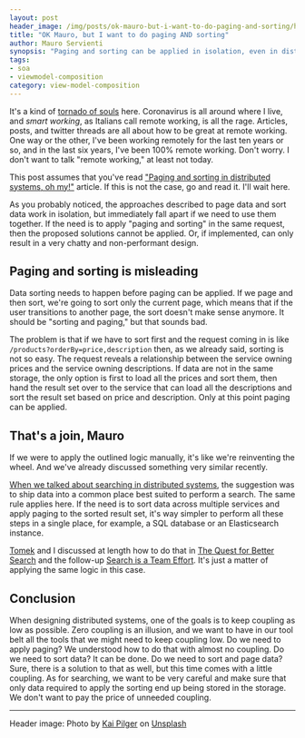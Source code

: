 ```yaml
---
layout: post
header_image: /img/posts/ok-mauro-but-i-want-to-do-paging-and-sorting/header.jpg
title: "OK Mauro, but I want to do paging AND sorting"
author: Mauro Servienti
synopsis: "Paging and sorting can be applied in isolation, even in distributed systems. When in need of paging AND sorting, the level of coordination required grows exponentially. It turns out that the problem is not that different from searching in distributed systems, and similar techniques can be used to address the paging and sorting dilemma."
tags:
- soa
- viewmodel-composition
category: view-model-composition
---
```


It's a kind of [tornado of souls](https://www.youtube.com/watch?v=K-HzFACAedk) here. Coronavirus is all around where I live, and _smart working_, as Italians call remote working, is all the rage. Articles, posts, and twitter threads are all about how to be great at remote working. One way or the other, I've been working remotely for the last ten years or so, and in the last six years, I've been 100% remote working. Don't worry. I don't want to talk "remote working," at least not today.

This post assumes that you've read ["Paging and sorting in distributed systems, oh my!"](/view-model-composition/2020/01/27/paging-and-sorting-in-distributed-systems-oh-my.html) article. If this is not the case, go and read it. I'll wait here.

As you probably noticed, the approaches described to page data and sort data work in isolation, but immediately fall apart if we need to use them together. If the need is to apply "paging and sorting" in the same request, then the proposed solutions cannot be applied. Or, if implemented, can only result in a very chatty and non-performant design.

## Paging and sorting is misleading

Data sorting needs to happen before paging can be applied. If we page and then sort, we're going to sort only the current page, which means that if the user transitions to another page, the sort doesn't make sense anymore. It should be "sorting and paging," but that sounds bad.

The problem is that if we have to sort first and the request coming in is like `/products?orderBy=price,description` then, as we already said, sorting is not so easy. The request reveals a relationship between the service owning prices and the service owning descriptions. If data are not in the same storage, the only option is first to load all the prices and sort them, then hand the result set over to the service that can load all the descriptions and sort the result set based on price and description. Only at this point paging can be applied.

## That's a join, Mauro

If we were to apply the outlined logic manually, it's like we're reinventing the wheel. And we've already discussed something very similar recently.

[When we talked about searching in distributed systems](/soa-search/2019/05/15/the-quest-for-better-search.html), the suggestion was to ship data into a common place best suited to perform a search. The same rule applies here. If the need is to sort data across multiple services and apply paging to the sorted result set, it's way simpler to perform all these steps in a single place, for example, a SQL database or an Elasticsearch instance.

[Tomek](https://twitter.com/masternak) and I discussed at length how to do that in [The Quest for Better Search](/soa-search/2019/05/15/the-quest-for-better-search.html) and the follow-up [Search is a Team Effort](/soa-search/2019/05/22/search-is-a-team-effort.html). It's just a matter of applying the same logic in this case.

## Conclusion

When designing distributed systems, one of the goals is to keep coupling as low as possible. Zero coupling is an illusion, and we want to have in our tool belt all the tools that we might need to keep coupling low. Do we need to apply paging? We understood how to do that with almost no coupling. Do we need to sort data? It can be done. Do we need to sort and page data? Sure, there is a solution to that as well, but this time comes with a little coupling. As for searching, we want to be very careful and make sure that only data required to apply the sorting end up being stored in the storage. We don't want to pay the price of unneeded coupling.

---

Header image: Photo by [Kai Pilger](https://unsplash.com/@kaip?utm_source=unsplash&utm_medium=referral&utm_content=creditCopyText) on [Unsplash](https://unsplash.com/s/photos/no?utm_source=unsplash&utm_medium=referral&utm_content=creditCopyText)
